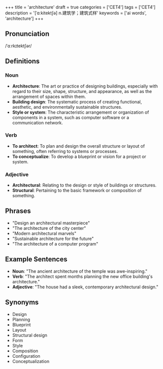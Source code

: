 +++
title = 'architecture'
draft = true
categories = ['CET4']
tags = ['CET4']
description = '[ˈɑːkitekt∫ə] n.建筑学；建筑式样'
keywords = ['ai words', 'architecture']
+++

## Pronunciation
/ˈɑːrkɪtektʃər/

## Definitions
### Noun
- **Architecture**: The art or practice of designing buildings, especially with regard to their size, shape, structure, and appearance, as well as the arrangement of spaces within them.
- **Building design**: The systematic process of creating functional, aesthetic, and environmentally sustainable structures.
- **Style or system**: The characteristic arrangement or organization of components in a system, such as computer software or a communication network.

### Verb
- **To architect**: To plan and design the overall structure or layout of something, often referring to systems or processes.
- **To conceptualize**: To develop a blueprint or vision for a project or system.

### Adjective
- **Architectural**: Relating to the design or style of buildings or structures.
- **Structural**: Pertaining to the basic framework or composition of something.

## Phrases
- "Design an architectural masterpiece"
- "The architecture of the city center"
- "Modern architectural marvels"
- "Sustainable architecture for the future"
- "The architecture of a computer program"

## Example Sentences
- **Noun**: "The ancient architecture of the temple was awe-inspiring."
- **Verb**: "The architect spent months planning the new office building's architecture."
- **Adjective**: "The house had a sleek, contemporary architectural design."

## Synonyms
- Design
- Planning
- Blueprint
- Layout
- Structural design
- Form
- Style
- Composition
- Configuration
- Conceptualization
